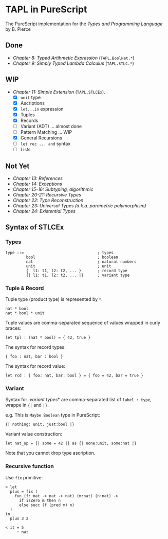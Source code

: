 # TAPL in PureScript
The PureScript implementation for the *Types and Programming Language* by B. Pierce

## Done
  - *Chapter 8: Typed Artihmetic Expression* (`TAPL.BoolNat.*`)
  - *Chapter 9: Simply Typed Lambda Calculus* (`TAPL.STLC.*`)

## WIP
  - *Chapter 11: Simple Extension* (`TAPL.STLCEx`).
     - [x] `unit` type 
     - [x] Ascriptions
     - [x] `let...in` expression
     - [x] Tuples 
     - [x] Records
     - [ ] Variant (ADT)      ... almost done
     - [ ] Pattern Matching   ... WIP
     - [x] General Recursions
     - [ ] `let rec ... and` syntax
     - [ ] Lists

## Not Yet
  - *Chapter 13: References* 
  - *Chapter 14: Exceptions* 
  - *Chapter 15-16: Subtyping, algorithmic*
  - *Chapter 20-21: Recursive Types*
  - *Chapter 22: Type Reconstruction*
  - *Chapter 23: Universal Types (a.k.a. parametric polymorphism)* 
  - *Chapter 24: Existential Types*

## Syntax of STLCEx
### Types
```
type ::=                                ; types
         bool                           ; boolean
         nat                            ; natural numbers
         unit                           ; unit
         {  l1: t1, l2: t2, ... }       ; record type
         {| l1: t1, l2: t2, ... |}      ; variant type
```

### Tuple & Record
Tuple type (product type) is represented by `*`.
```
nat * bool
nat * bool * unit 
```

Tuple values are comma-separated sequence of values wrapped in curly braces:
```
let tpl : (nat * bool) = { 42, true }
```

The syntax for record types:
```
{ foo : nat, bar : bool }
```

The syntax for record value:
```
let rcd : { foo: nat, bar: bool } = { foo = 42, bar = true }
```

### Variant 
Syntax for *:variant types** are comma-separated list of `label : type`,
wrappe in `{|` and `|}`.

e.g. This is `Maybe Boolean` type in PureScript:
```
{| nothing: unit, just:bool |}
```

Variant value construction:
```
let nat_op = {| some = 42 |} as {| none:unit, some:nat |}
```
Note that you cannot drop type ascription.

### Recursive function
Use `fix` primitive:
```
> let 
  plus = fix (
    fun (f: nat -> nat -> nat) (m:nat) (n:nat) ->
      if isZero m then n 
      else succ (f (pred m) n)
  )
in 
  plus 3 2

< it = 5
     : nat
```
